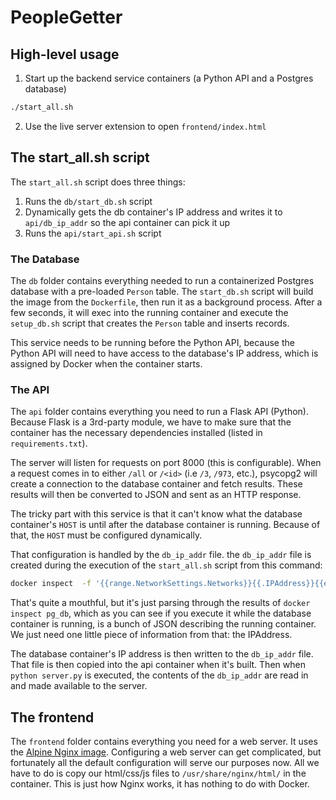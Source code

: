 # PeopleGetter

## High-level usage
1. Start up the backend service containers (a Python API and a Postgres database)
```bash
./start_all.sh
```
2. Use the live server extension to open `frontend/index.html`

## The start_all.sh script
The `start_all.sh` script does three things:
1. Runs the `db/start_db.sh` script
2. Dynamically gets the db container's IP address and writes it to `api/db_ip_addr` so the api container can pick it up
3. Runs the `api/start_api.sh` script


### The Database
The `db` folder contains everything needed to run a containerized Postgres database with a pre-loaded `Person` table. The `start_db.sh` script will build the image from the `Dockerfile`, then run it as a background process.  After a few seconds, it will exec into the running container and execute the `setup_db.sh` script that creates the `Person` table and inserts records.

This service needs to be running before the Python API, because the Python API will need to have access to the database's IP address, which is assigned by Docker when the container starts.

### The API
The `api` folder contains everything you need to run a Flask API (Python).  Because Flask is a 3rd-party module, we have to make sure that the container has the necessary dependencies installed (listed in `requirements.txt`).

The server will listen for requests on port 8000 (this is configurable).  When a request comes in to either `/all` or `/<id>` (i.e `/3`, `/973`, etc.), psycopg2 will create a connection to the database container and fetch results.  These results will then be converted to JSON and sent as an HTTP response.

The tricky part with this service is that it can't know what the database container's `HOST` is until after the database container is running.  Because of that, the `HOST` must be configured dynamically.

That configuration is handled by the `db_ip_addr` file.  the `db_ip_addr` file is created during the execution of the `start_all.sh` script from this command:
```bash
docker inspect  -f '{{range.NetworkSettings.Networks}}{{.IPAddress}}{{end}}' pg_db > api/db_ip_addr
```
That's quite a mouthful, but it's just parsing through the results of `docker inspect pg_db`, which as you can see if you execute it while the database container is running, is a bunch of JSON describing the running container.  We just need one little piece of information from that: the IPAddress.

The database container's IP address is then written to the `db_ip_addr` file.  That file is then copied into the api container when it's built.  Then when `python server.py` is executed, the contents of the `db_ip_addr` are read in and made available to the server.


## The frontend
The `frontend` folder contains everything you need for a web server.  It uses the [Alpine Nginx image](https://hub.docker.com/_/nginx).  Configuring a web server can get complicated, but fortunately all the default configuration will serve our purposes now.  All we have to do is copy our html/css/js files to `/usr/share/nginx/html/` in the container.  This is just how Nginx works, it has nothing to do with Docker.


